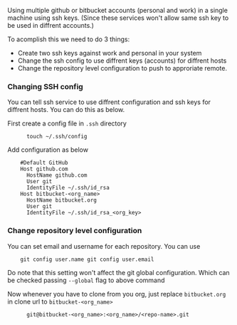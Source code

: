 Using multiple github or bitbucket accounts (personal and work) in a single machine using ssh keys. (Since these services won't
allow same ssh key to be used in diffrent accounts.)

To acomplish this we need to do 3 things:

- Create two ssh keys against work and personal in your system
- Change the ssh config to use diffrent keys (accounts) for diffrent hosts
- Change the repository level configuration to push to approriate remote. 


### Changing SSH config

You can tell ssh service to use diffrent configuration and ssh keys for diffrent hosts. You can do this as below.

First create a config file in `.ssh` directory
 
          touch ~/.ssh/config
          
Add configuration as below

        #Default GitHub
        Host github.com
          HostName github.com
          User git
          IdentityFile ~/.ssh/id_rsa
        Host bitbucket-<org_name>
          HostName bitbucket.org
          User git
          IdentityFile ~/.ssh/id_rsa_<org_key>
          
### Change repository level configuration

You can set email and username for each repository. You can use 

        git config user.name git config user.email
        
Do note that this setting won't affect the git global configuration. Which can be checked passing `--global` 
flag to above command

Now whenever you have to clone from you org, just replace `bitbucket.org` in clone url to `bitbucket-<org_name>`

          git@bitbucket-<org_name>:<org_name>/<repo-name>.git
